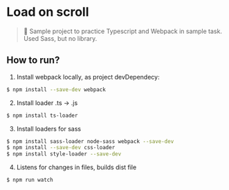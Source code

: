 # Load on scroll

> :ledger: Sample project to practice Typescript and Webpack in sample task. Used Sass, but no library.

## How to run?

1. Install webpack locally, as project devDependecy:

```bash
$ npm install --save-dev webpack
```
2. Install loader .ts -> .js

```bash 
$ npm install ts-loader
```
3. Install loaders for sass

```bash
$ npm install sass-loader node-sass webpack --save-dev
$ npm install --save-dev css-loader
$ npm install style-loader --save-dev
```

4. Listens for changes in files, builds dist file

```bash
$ npm run watch
```
